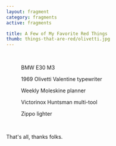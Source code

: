 ```yaml
---
layout: fragment
category: fragments
active: fragments

title: A Few of My Favorite Red Things
thumb: things-that-are-red/olivetti.jpg
---
```


<br>

<figure>
	<img src="../img/fragments/things-that-are-red/bmw-e30.jpg" alt="">
	<figcaption>BMW E30 M3</figcaption>
</figure>

<figure>
	<img src="../img/fragments/things-that-are-red/olivetti.jpg" alt="">
	<figcaption>1969 Olivetti Valentine typewriter</figcaption>
</figure>

<figure>
	<img src="../img/fragments/things-that-are-red/moleskine-planner.jpg" alt="">
	<figcaption>Weekly Moleskine planner</figcaption>
</figure>

<figure>
	<img src="../img/fragments/things-that-are-red/swiss-army-knife.jpg" alt="">
	<figcaption>Victorinox Huntsman multi-tool</figcaption>
</figure>

<figure>
	<img src="../img/fragments/things-that-are-red/zippo.jpg" alt="">
	<figcaption>Zippo lighter</figcaption>
</figure>

<br>

That's all, thanks folks.